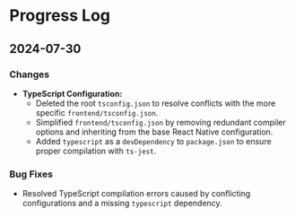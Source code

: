 # Progress Log

## 2024-07-30

### Changes
- **TypeScript Configuration:**
  - Deleted the root `tsconfig.json` to resolve conflicts with the more specific `frontend/tsconfig.json`.
  - Simplified `frontend/tsconfig.json` by removing redundant compiler options and inheriting from the base React Native configuration.
  - Added `typescript` as a `devDependency` to `package.json` to ensure proper compilation with `ts-jest`.

### Bug Fixes
- Resolved TypeScript compilation errors caused by conflicting configurations and a missing `typescript` dependency. 